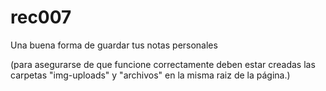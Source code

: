 # rec007
Una buena forma de guardar tus notas personales

(para asegurarse de que funcione correctamente deben estar creadas las carpetas "img-uploads" y "archivos" en la misma raiz de la página.)
